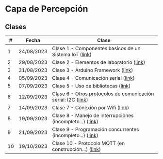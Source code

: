 # Capa de Percepción

## Clases 

|#|Fecha|Clase|
|---|---|---|
|1|24/08/2023|Clase 1 - Componentes basicos de un Sistema IoT ([link](dia1/README.md))|
|2|29/08/2023|Clase 2 - Elementos de laboratorio ([link](dia2/README.md))|
|3|31/08/2023|Clase 3 - Arduino Framework ([link](dia3/README.md))|
|4|05/09/2023|Clase 4 - Comunicación serial ([link](dia4/README.md))|
|5|07/09/2023|Clase 5 - Uso de bibliotecas ([link](dia5/README.md))|
|6|12/09/2023|Clase 6 - Otros protocolos de comunicación serial: I2C ([link](dia6/README.md))|
|7|14/09/2023|Clase 7 - Conexión por Wifi ([link](dia7/README.md))|
|8|19/09/2023|Clase 8 - Manejo de interrupciones (incompleto...) ([link](dia8/README.md))|
|9|21/09/2023|Clase 9 - Programación concurrentes (incompleto...) ([link](dia9/README.md))|
|10|19/10/2023|Clase 10 - Protocolo MQTT (en construcción...) ([link](dia10/README.md))|